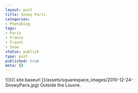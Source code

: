 ```yaml
---
layout: post
title: Snowy Paris
categories:
- Photoblog
tags:
- Paris
- France
- Travel
- Snow
status: publish
type: post
published: true
meta: {}
---
```


![]({{ site.baseurl }}/assets/squarespace_images/2010-12-24-SnowyParis.jpg) Outside the Louvre.

